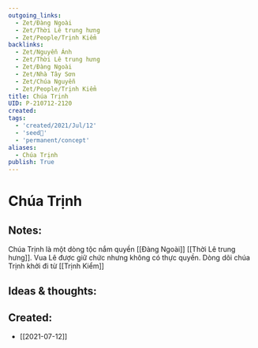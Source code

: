 ```yaml
---
outgoing_links:
  - Zet/Đàng Ngoài
  - Zet/Thời Lê trung hưng
  - Zet/People/Trịnh Kiểm
backlinks:
  - Zet/Nguyễn Ánh
  - Zet/Thời Lê trung hưng
  - Zet/Đàng Ngoài
  - Zet/Nhà Tây Sơn
  - Zet/Chúa Nguyễn
  - Zet/People/Trịnh Kiểm
title: Chúa Trịnh
UID: P-210712-2120
created: 
tags:
  - 'created/2021/Jul/12'
  - 'seed🥜'
  - 'permanent/concept'
aliases:
  - Chúa Trịnh
publish: True
---
```

# Chúa Trịnh

## Notes:
Chúa Trịnh là một dòng tộc nắm quyền [[Đàng Ngoài]] [[Thời Lê trung hưng]]. Vua Lê được giữ chức nhưng không có thực quyền.
Dòng dõi chúa Trịnh khởi đi từ [[Trịnh Kiểm]]

## Ideas & thoughts:

## Created:
- [[2021-07-12]]
